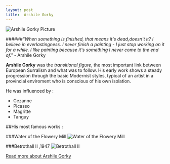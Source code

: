 ```yaml
---
layout: post
title:  Arshile Gorky
---
```


![Arshile Gorky Picture](http://uploads8.wikiart.org/images/vostanik-manuk-adoyan-%D5%A1%D6%80%D5%B7%D5%AB%D5%AC-%D5%A3%D5%B8%D6%80%D5%AF%D5%AB-%D5%BE%D5%B8%D5%BD%D5%BF%D5%A1%D5%B6%D5%AB%D5%AF-%D5%B4%D5%A1%D5%B6%D5%B8%D6%82%D5%AF-%D5%A1%D5%A4%D5%B8%D5%B5%D5%A1%D5%B6.jpg!Portrait.jpg)

######*"When something is finished, that means it's dead,doesn't it? I believe in everlastingness. I never finish a painting - I just stop working on it for a while. I like painting because it's something I never come to the end of."* - Arshile Gorky

**Arshile Gorky** was the *transitional figure*, the most important link between European Surralism and what was to follow. His early work shows a steady progression through the basic Modernist styles, typical of an artist in a provincial enviroment who is conscious of his own isolation.

He was influenced by :
* Cezanne
* Picasso
* Magritte
* Tanguy

##His most famous works :

###Water of the Flowery Mill
![Water of the Flowery Mill ](http://imgc.allpostersimages.com/images/P-473-488-90/67/6738/7F5Z100Z/posters/arshile-gorky-water-of-the-flowery-mill.jpg)

###Betrothall II ,1947
![Betrothall II ](https://s-media-cache-ak0.pinimg.com/236x/13/e6/d6/13e6d69862e7b0931edef8ba47ac2dab.jpg)


[Read more about Arshile Gorky](http://www.wikiart.org/en/arshile-gorky)
